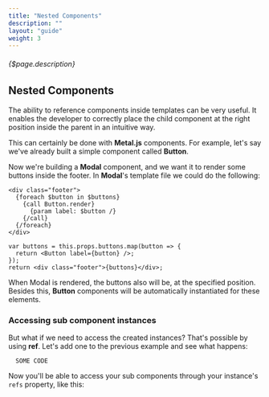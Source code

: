 ```yaml
---
title: "Nested Components"
description: ""
layout: "guide"
weight: 3
---
```


###### {$page.description}


## Nested Components

<article id="1">

The ability to reference components inside templates can be very useful.
It enables the developer to correctly place the child component at the
right position inside the parent in an intuitive way.

This can certainly be done with <strong>Metal.js</strong> components. For
example, let's say we've already built a simple component
called <strong>Button</strong>.

Now we're building a <strong>Modal</strong> component, and we want it to
render some buttons inside the footer. In <strong>Modal</strong>'s
template file we could do the following:

```soy
<div class="footer">
  {foreach $button in $buttons}
    {call Button.render}
      {param label: $button /}
    {/call}
  {/foreach}
</div>
```

```JSX
var buttons = this.props.buttons.map(button => {
  return <Button label={button} />;
});
return <div class="footer">{buttons}</div>;
```


When Modal is rendered, the buttons also will be, at the specified
position. Besides this, <strong>Button</strong> components will be
automatically instantiated for these elements.

### Accessing sub component instances

But what if we need to access the created instances? That's possible by using <strong>ref</strong>. Let's add one to the previous example and see what happens:

      SOME CODE

Now you'll be able to access your sub components through
your instance's <code>refs</code> property, like this:
